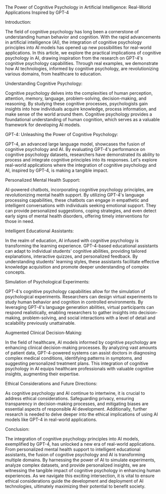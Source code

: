 The Power of Cognitive Psychology in Artificial Intelligence: Real-World Applications Inspired by GPT-4

Introduction:

The field of cognitive psychology has long been a cornerstone of understanding human behavior and cognition. With the rapid advancements in artificial intelligence (AI), the integration of cognitive psychology principles into AI models has opened up new possibilities for real-world applications. In this article, we explore the practical implications of cognitive psychology in AI, drawing inspiration from the research on GPT-4's cognitive psychology capabilities. Through real examples, we demonstrate how AI technologies, informed by cognitive psychology, are revolutionizing various domains, from healthcare to education.

Understanding Cognitive Psychology:

Cognitive psychology delves into the complexities of human perception, attention, memory, language, problem-solving, decision-making, and reasoning. By studying these cognitive processes, psychologists gain insights into how individuals acquire knowledge, process information, and make sense of the world around them. Cognitive psychology provides a foundational understanding of human cognition, which serves as a valuable framework for developing AI models.

GPT-4: Unleashing the Power of Cognitive Psychology:

GPT-4, an advanced large language model, showcases the fusion of cognitive psychology and AI. By evaluating GPT-4's performance on cognitive psychology datasets, researchers have demonstrated its ability to process and integrate cognitive principles into its responses. Let's explore real-world applications where the integration of cognitive psychology and AI, inspired by GPT-4, is making a tangible impact.

Personalized Mental Health Support:

AI-powered chatbots, incorporating cognitive psychology principles, are revolutionizing mental health support. By utilizing GPT-4's language processing capabilities, these chatbots can engage in empathetic and intelligent conversations with individuals seeking emotional support. They can provide personalized suggestions, coping strategies, and even detect early signs of mental health disorders, offering timely interventions for those in need.

Intelligent Educational Assistants:

In the realm of education, AI infused with cognitive psychology is transforming the learning experience. GPT-4-based educational assistants can adapt to individual students' cognitive abilities, providing tailored explanations, interactive quizzes, and personalized feedback. By understanding students' learning styles, these assistants facilitate effective knowledge acquisition and promote deeper understanding of complex concepts.

Simulation of Psychological Experiments:

GPT-4's cognitive psychology capabilities allow for the simulation of psychological experiments. Researchers can design virtual experiments to study human behavior and cognition in controlled environments. By leveraging GPT-4's language generation abilities, virtual participants can respond realistically, enabling researchers to gather insights into decision-making, problem-solving, and social interactions with a level of detail and scalability previously unattainable.

Augmented Clinical Decision-Making:

In the field of healthcare, AI models informed by cognitive psychology are enhancing clinical decision-making processes. By analyzing vast amounts of patient data, GPT-4-powered systems can assist doctors in diagnosing complex medical conditions, identifying patterns in symptoms, and suggesting personalized treatment plans. This integration of cognitive psychology in AI equips healthcare professionals with valuable cognitive insights, augmenting their expertise.

Ethical Considerations and Future Directions:

As cognitive psychology and AI continue to intertwine, it is crucial to address ethical considerations. Safeguarding privacy, ensuring transparency in decision-making processes, and mitigating biases are essential aspects of responsible AI development. Additionally, further research is needed to delve deeper into the ethical implications of using AI models like GPT-4 in real-world applications.

Conclusion:

The integration of cognitive psychology principles into AI models, exemplified by GPT-4, has unlocked a new era of real-world applications. From personalized mental health support to intelligent educational assistants, the fusion of cognitive psychology and AI is transforming multiple domains. By harnessing the power of AI to simulate experiments, analyze complex datasets, and provide personalized insights, we are witnessing the tangible impact of cognitive psychology in enhancing human experiences. As we navigate this exciting intersection, it is vital to ensure ethical considerations guide the development and deployment of AI technologies, ultimately maximizing their potential to benefit society.
